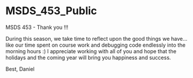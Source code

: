 # MSDS_453_Public


MSDS 453 - Thank you !!!

During this season, we take time to reflect upon the good things we have… like our time spent on course work and debugging code endlessly into the morning hours :) I appreciate working with all of you and hope that the holidays and the coming year will bring you happiness and success.

Best,
Daniel
